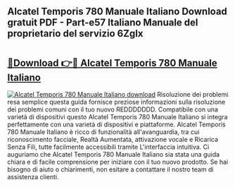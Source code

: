 ## Alcatel Temporis 780 Manuale Italiano Download gratuit PDF - Part-e57 Italiano Manuale del proprietario del servizio 6ZgIx

# <h2><a href="http://dfe4a6.blite.top/?on=Alcatel+Temporis+780+Manuale+Italiano">🔗Download 👉🔴 Alcatel Temporis 780 Manuale Italiano</a></h2>

[![Alcatel Temporis 780 Manuale Italiano download](https://i.imgur.com/lujVjoI.png)](http://dfe4a6.blite.top/?on=Alcatel+Temporis+780+Manuale+Italiano)
Risoluzione dei problemi resa semplice questa guida fornisce preziose informazioni sulla risoluzione dei problemi comuni con il tuo nuovo REDDDDDDD. Compatibile con una varietà di dispositivi questo Alcatel Temporis 780 Manuale Italiano si integra perfettamente con una varietà di dispositivi e piattaforme. Alcatel Temporis 780 Manuale Italiano è ricco di funzionalità all'avanguardia, tra cui riconoscimento facciale, Realtà Aumentata, attivazione vocale e Ricarica Senza Fili, tutte facilmente accessibili tramite L'interfaccia intuitiva. Ci auguriamo che Alcatel Temporis 780 Manuale Italiano sia stata una guida chiara e di facile comprensione per iniziare con il tuo nuovo prodotto. Se hai bisogno di aiuto o chiarimenti, non esitare a contattare il nostro team di assistenza clienti.
